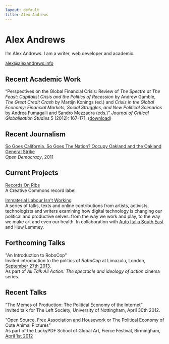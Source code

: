 ```yaml
---
layout: default
title: Alex Andrews
---
```

# Alex Andrews

I’m Alex Andrews. I am a writer, web developer and academic.

[alex@alexandrews.info](mailto:alex@alexandrews.info)

## Recent Academic Work

“Perspectives on the Global Financial Crisis: Review of *The Spectre at The Feast: Capitalist Crisis and the Politics of Recession* by Andrew Gamble, *The Great Credit Crash* by Martijn Konings (ed.) and *Crisis in the Global Economy: Financial Markets, Social Struggles, and New Political Scenarios* by Andrea Fumagalli and Sandro Mezzadra (eds.)” *Journal of Critical Globalisation Studies*&nbsp;5 (2012): 167-171.&nbsp;([download](http://www.criticalglobalisation.com/issue5/167_171_GLOBAL_CRISIS_JCGS5.pdf))

## Recent Journalism

[So Goes California, So Goes The Nation? Occupy Oakland and the Oakland General Strike](http://www.opendemocracy.net/opendemocracy/so-goes-california-so-goes-nation)  
*Open Democracy*, 2011

## Current Projects

[Records On Ribs](http://recordsonribs.com)  
A Creative Commons record label.

[Immaterial Labour Isn't Working](http://iliw13.autoitaliasoutheast.org)  
A series of talks, texts and online contributions from artists, activists, technologists and writers examining how digital technology is changing our political and productive selves: from the way we work and play, to the way we make art and even our health. In collaboration with [Auto Italia South East](http://autoitaliasoutheast.org) and Huw Lemmey.

## Forthcoming Talks

"An Introduction to RoboCop"  
Invited introduction to the politics of *RoboCop* at Limazulu, London, [September 27th 2013](http://www.limazulu.co.uk/).  
As part of *All Talk All Action: The spectacle and ideology of action* cinema series.

## Recent Talks

“The Memes of Production: The Political Economy of the Internet”  
Invited talk for The Left Society, University of Nottingham, April 30th 2012.

“Open Source, Free Association and Housework or The Political Economy of Cute Animal Pictures”  
As part of the LuckyPDF School of Global Art, Fierce Festival, Birmingham, [April 1st 2012](http://www.wearefierce.org/fierce-festival/whats-on/lucky-pdf)